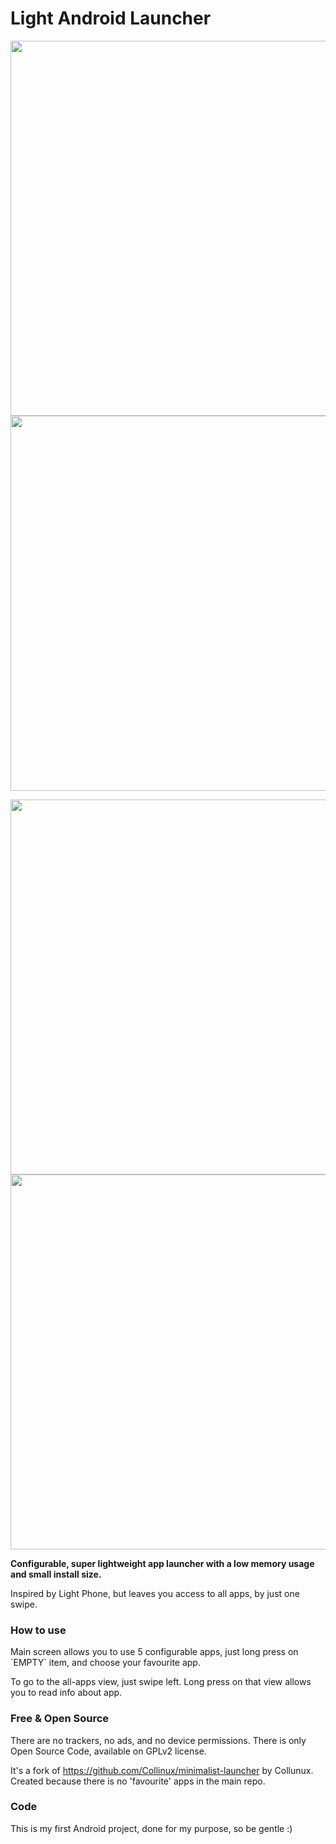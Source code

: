 # Light Android Launcher
  
<p align="center">
  <img src="https://github.com/postapczuk/Light-Android-Launcher/blob/master/1_main.png" height="600">
  <img src="https://github.com/postapczuk/Light-Android-Launcher/blob/master/4_all_apps.png" height="600">
</p>
<p align="center">
  <img src="https://github.com/postapczuk/Light-Android-Launcher/blob/master/2_activate_setting_favs.png" height="600">
  <img src="https://github.com/postapczuk/Light-Android-Launcher/blob/master/3_choose_favs.png" height="600">
</p>
<p><b>Configurable, super lightweight app launcher with a low memory usage and small install size.</b></p>
<p>Inspired by Light Phone, but leaves you access to all apps, by just one swipe.</p>

### How to use
<p>Main screen allows you to use 5 configurable apps, just long press on `EMPTY` item, and choose your favourite app.</p>
<p>To go to the all-apps view, just swipe left. Long press on that view allows you to read info about app.</p>

### Free & Open Source
   There are no trackers, no ads, and no device permissions. There is only Open Source Code, available on GPLv2 license.
   
   It's a fork of https://github.com/Collinux/minimalist-launcher by Collunux. Created because there is no 'favourite' apps in the main repo.
   
### Code
   This is my first Android project, done for my purpose, so be gentle :)
